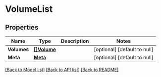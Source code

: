# VolumeList

## Properties
Name | Type | Description | Notes
------------ | ------------- | ------------- | -------------
**Volumes** | [**[]Volume**](Volume.md) |  | [optional] [default to null]
**Meta** | [**Meta**](Meta.md) |  | [optional] [default to null]

[[Back to Model list]](../README.md#documentation-for-models) [[Back to API list]](../README.md#documentation-for-api-endpoints) [[Back to README]](../README.md)


